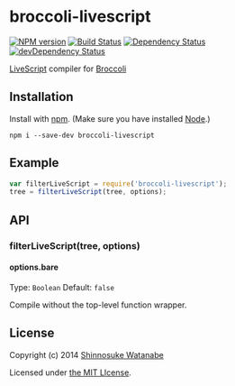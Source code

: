 # broccoli-livescript

[![NPM version](https://badge.fury.io/js/broccoli-livescript.svg)](http://badge.fury.io/js/broccoli-livescript)
[![Build Status](https://travis-ci.org/shinnn/broccoli-livescript.svg?branch=master)](https://travis-ci.org/shinnn/broccoli-livescript)
[![Dependency Status](https://david-dm.org/shinnn/broccoli-livescript.svg?theme=shields.io)](https://david-dm.org/shinnn/broccoli-livescript)
[![devDependency Status](https://david-dm.org/shinnn/broccoli-livescript/dev-status.svg?theme=shields.io)](https://david-dm.org/shinnn/broccoli-livescript#info=devDependencies)

[LiveScript](http://livescript.net/) compiler for [Broccoli](https://github.com/joliss/broccoli)

## Installation

Install with [npm](broccoli). (Make sure you have installed [Node](http://nodejs.org/).)

```
npm i --save-dev broccoli-livescript
```

## Example

```javascript
var filterLiveScript = require('broccoli-livescript');
tree = filterLiveScript(tree, options);
```

## API

### filterLiveScript(tree, options)

#### options.bare

Type: `Boolean` Default: `false`

Compile without the top-level function wrapper.

## License

Copyright (c) 2014 [Shinnosuke Watanabe](https://github.com/shinnn)

Licensed under [the MIT LIcense](./LICENSE).
